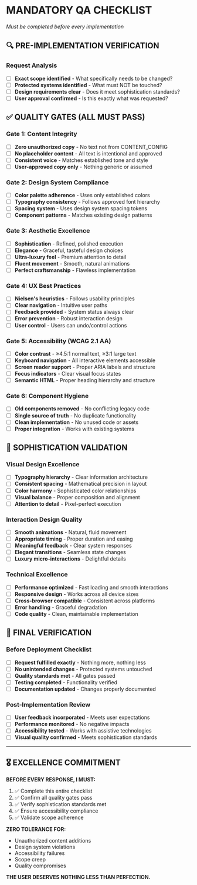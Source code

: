 # MANDATORY QA CHECKLIST
*Must be completed before every implementation*

## 🔍 PRE-IMPLEMENTATION VERIFICATION

### Request Analysis
- [ ] **Exact scope identified** - What specifically needs to be changed?
- [ ] **Protected systems identified** - What must NOT be touched?
- [ ] **Design requirements clear** - Does it meet sophistication standards?
- [ ] **User approval confirmed** - Is this exactly what was requested?

## ✅ QUALITY GATES (ALL MUST PASS)

### Gate 1: Content Integrity
- [ ] **Zero unauthorized copy** - No text not from CONTENT_CONFIG
- [ ] **No placeholder content** - All text is intentional and approved
- [ ] **Consistent voice** - Matches established tone and style
- [ ] **User-approved copy only** - Nothing generic or assumed

### Gate 2: Design System Compliance
- [ ] **Color palette adherence** - Uses only established colors
- [ ] **Typography consistency** - Follows approved font hierarchy
- [ ] **Spacing system** - Uses design system spacing tokens
- [ ] **Component patterns** - Matches existing design patterns

### Gate 3: Aesthetic Excellence
- [ ] **Sophistication** - Refined, polished execution
- [ ] **Elegance** - Graceful, tasteful design choices  
- [ ] **Ultra-luxury feel** - Premium attention to detail
- [ ] **Fluent movement** - Smooth, natural animations
- [ ] **Perfect craftsmanship** - Flawless implementation

### Gate 4: UX Best Practices
- [ ] **Nielsen's heuristics** - Follows usability principles
- [ ] **Clear navigation** - Intuitive user paths
- [ ] **Feedback provided** - System status always clear
- [ ] **Error prevention** - Robust interaction design
- [ ] **User control** - Users can undo/control actions

### Gate 5: Accessibility (WCAG 2.1 AA)
- [ ] **Color contrast** - ≥4.5:1 normal text, ≥3:1 large text
- [ ] **Keyboard navigation** - All interactive elements accessible
- [ ] **Screen reader support** - Proper ARIA labels and structure
- [ ] **Focus indicators** - Clear visual focus states
- [ ] **Semantic HTML** - Proper heading hierarchy and structure

### Gate 6: Component Hygiene
- [ ] **Old components removed** - No conflicting legacy code
- [ ] **Single source of truth** - No duplicate functionality
- [ ] **Clean implementation** - No unused code or assets
- [ ] **Proper integration** - Works with existing systems

## 🎯 SOPHISTICATION VALIDATION

### Visual Design Excellence
- [ ] **Typography hierarchy** - Clear information architecture
- [ ] **Consistent spacing** - Mathematical precision in layout
- [ ] **Color harmony** - Sophisticated color relationships
- [ ] **Visual balance** - Proper composition and alignment
- [ ] **Attention to detail** - Pixel-perfect execution

### Interaction Design Quality
- [ ] **Smooth animations** - Natural, fluid movement
- [ ] **Appropriate timing** - Proper duration and easing
- [ ] **Meaningful feedback** - Clear system responses
- [ ] **Elegant transitions** - Seamless state changes
- [ ] **Luxury micro-interactions** - Delightful details

### Technical Excellence
- [ ] **Performance optimized** - Fast loading and smooth interactions
- [ ] **Responsive design** - Works across all device sizes
- [ ] **Cross-browser compatible** - Consistent across platforms
- [ ] **Error handling** - Graceful degradation
- [ ] **Code quality** - Clean, maintainable implementation

## 🚨 FINAL VERIFICATION

### Before Deployment Checklist
- [ ] **Request fulfilled exactly** - Nothing more, nothing less
- [ ] **No unintended changes** - Protected systems untouched
- [ ] **Quality standards met** - All gates passed
- [ ] **Testing completed** - Functionality verified
- [ ] **Documentation updated** - Changes properly documented

### Post-Implementation Review
- [ ] **User feedback incorporated** - Meets user expectations
- [ ] **Performance monitored** - No negative impacts
- [ ] **Accessibility tested** - Works with assistive technologies
- [ ] **Visual quality confirmed** - Meets sophistication standards

---

## 🎖️ EXCELLENCE COMMITMENT

**BEFORE EVERY RESPONSE, I MUST:**
1. ✅ Complete this entire checklist
2. ✅ Confirm all quality gates pass
3. ✅ Verify sophistication standards met
4. ✅ Ensure accessibility compliance
5. ✅ Validate scope adherence

**ZERO TOLERANCE FOR:**
- Unauthorized content additions
- Design system violations
- Accessibility failures
- Scope creep
- Quality compromises

**THE USER DESERVES NOTHING LESS THAN PERFECTION.**
